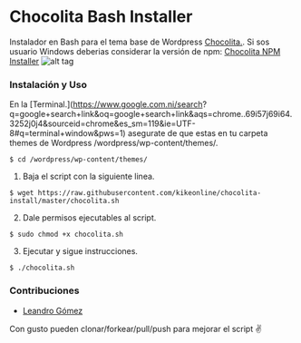 # Chocolita Bash Installer
Instalador en Bash para el tema base de Wordpress [Chocolita.](https://github.com/monchitonet/Chocolita). Si sos usuario Windows deberias considerar la versión de npm: [Chocolita NPM Installer](https://github.com/kikeonline/chocolita-npm-installer)
![alt tag](https://raw.githubusercontent.com/kikeonline/chocolita-install/master/screen.gif)

### Instalación y Uso
En la [Terminal.](https://www.google.com.ni/search? q=google+search+link&oq=google+search+link&aqs=chrome..69i57j69i64.3252j0j4&sourceid=chrome&es_sm=119&ie=UTF-8#q=terminal+window&pws=1) asegurate de que estas en tu carpeta themes de Wordpress /wordpress/wp-content/themes/.

  ```shell
  $ cd /wordpress/wp-content/themes/
  ```
1. Baja el script con la siguiente linea.
  ```shell
  $ wget https://raw.githubusercontent.com/kikeonline/chocolita-install/master/chocolita.sh
  ```

2. Dale permisos ejecutables al script.
  ```shell
  $ sudo chmod +x chocolita.sh
  ```
  
3. Ejecutar y sigue instrucciones.
  ```shell
  $ ./chocolita.sh
  ```
  
### Contribuciones
- [Leandro Gómez](https://github.com/leogg)

Con gusto pueden clonar/forkear/pull/push para mejorar el script ✌️
